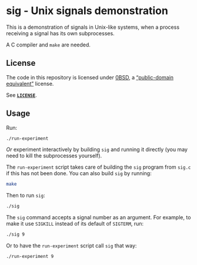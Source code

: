 <!-- SPDX-License-Identifier: 0BSD -->

# sig - Unix signals demonstration

This is a demonstration of signals in Unix-like systems, when a process
receiving a signal has its own subprocesses.

A C compiler and `make` are needed.

## License

The code in this repository is licensed under
[0BSD](https://spdx.org/licenses/0BSD.html), a
[“public-domain equivalent”](https://en.wikipedia.org/wiki/Public-domain-equivalent_license)
license.

See [**`LICENSE`**](LICENSE).

## Usage

Run:

```sh
./run-experiment
```

*Or* experiment interactively by building `sig` and running it directly (you
may need to kill the subprocesses yourself).

The `run-experiment` script takes care of building the `sig` program from
`sig.c` if this has not been done. You can also build `sig` by running:

```sh
make
```

Then to run `sig`:

```sh
./sig
```

The `sig` command accepts a signal number as an argument. For example, to make
it use `SIGKILL` instead of its default of `SIGTERM`, run:

```sh
./sig 9
```

Or to have the `run-experiment` script call `sig` that way:

```sh
./run-experiment 9
```
